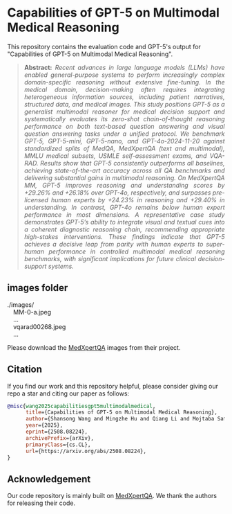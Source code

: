 # Capabilities of GPT-5 on Multimodal Medical Reasoning


This repository contains the evaluation code and GPT-5's output for "Capabilities of GPT-5 on Multimodal Medical Reasoning".


> **<p align="justify"> Abstract:** *Recent advances in large language models (LLMs) have enabled general-purpose systems to perform increasingly complex domain-specific reasoning without extensive fine-tuning. In the medical domain, decision-making often requires integrating heterogeneous information sources, including patient narratives, structured data, and medical images. This study positions GPT-5 as a generalist multimodal reasoner for medical decision support and systematically evaluates its zero-shot chain-of-thought reasoning performance on both text-based question answering and visual question answering tasks under a unified protocol. We benchmark GPT-5, GPT-5-mini, GPT-5-nano, and GPT-4o-2024-11-20 against standardized splits of MedQA, MedXpertQA (text and multimodal), MMLU medical subsets, USMLE self-assessment exams, and VQA-RAD. Results show that GPT-5 consistently outperforms all baselines, achieving state-of-the-art accuracy across all QA benchmarks and delivering substantial gains in multimodal reasoning. On MedXpertQA MM, GPT-5 improves reasoning and understanding scores by +29.26% and +26.18% over GPT-4o, respectively, and surpasses pre-licensed human experts by +24.23% in reasoning and +29.40% in understanding. In contrast, GPT-4o remains below human expert performance in most dimensions. A representative case study demonstrates GPT-5’s ability to integrate visual and textual cues into a coherent diagnostic reasoning chain, recommending appropriate high-stakes interventions. These findings indicate that GPT-5 achieves a decisive leap from parity with human experts to super-human performance in controlled multimodal medical reasoning benchmarks, with significant implications for future clinical decision-support systems.* </p>

## images folder
./images/  
    &emsp;MM-0-a.jpeg  
    &emsp;...  
    &emsp;vqarad00268.jpeg  
    &emsp;...  

Please download the [MedXpertQA](https://github.com/TsinghuaC3I/MedXpertQA) images from their project.

## Citation

If you find our work and this repository helpful, please consider giving our repo a star and citing our paper as follows:

```bibtex
@misc{wang2025capabilitiesgpt5multimodalmedical,
      title={Capabilities of GPT-5 on Multimodal Medical Reasoning}, 
      author={Shansong Wang and Mingzhe Hu and Qiang Li and Mojtaba Safari and Xiaofeng Yang},
      year={2025},
      eprint={2508.08224},
      archivePrefix={arXiv},
      primaryClass={cs.CL},
      url={https://arxiv.org/abs/2508.08224}, 
}
```

## Acknowledgement
Our code repository is mainly built on [MedXpertQA](https://github.com/TsinghuaC3I/MedXpertQA). We thank the authors for releasing their code. 
